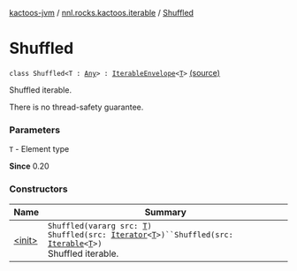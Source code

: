 [kactoos-jvm](../../index.md) / [nnl.rocks.kactoos.iterable](../index.md) / [Shuffled](./index.md)

# Shuffled

`class Shuffled<T : `[`Any`](https://kotlinlang.org/api/latest/jvm/stdlib/kotlin/-any/index.html)`> : `[`IterableEnvelope`](../-iterable-envelope/index.md)`<`[`T`](index.md#T)`>` [(source)](https://github.com/neonailol/kactoos/blob/master/kactoos-jvm/src/main/kotlin/nnl/rocks/kactoos/iterable/Shuffled.kt#L17)

Shuffled iterable.

There is no thread-safety guarantee.

### Parameters

`T` - Element type

**Since**
0.20

### Constructors

| Name | Summary |
|---|---|
| [&lt;init&gt;](-init-.md) | `Shuffled(vararg src: `[`T`](index.md#T)`)`<br>`Shuffled(src: `[`Iterator`](https://kotlinlang.org/api/latest/jvm/stdlib/kotlin.collections/-iterator/index.html)`<`[`T`](index.md#T)`>)``Shuffled(src: `[`Iterable`](https://kotlinlang.org/api/latest/jvm/stdlib/kotlin.collections/-iterable/index.html)`<`[`T`](index.md#T)`>)`<br>Shuffled iterable. |

